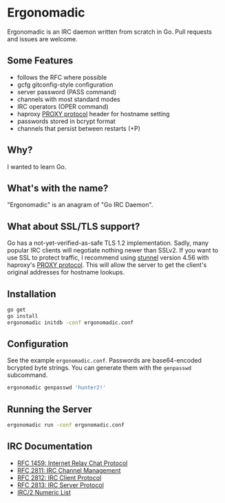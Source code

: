 # Ergonomadic

Ergonomadic is an IRC daemon written from scratch in Go. Pull requests
and issues are welcome.

## Some Features

- follows the RFC where possible
- gcfg gitconfig-style configuration
- server password (PASS command)
- channels with most standard modes
- IRC operators (OPER command)
- haproxy [PROXY protocol](http://haproxy.1wt.eu/download/1.5/doc/proxy-protocol.txt) header for hostname setting
- passwords stored in bcrypt format
- channels that persist between restarts (+P)

## Why?

I wanted to learn Go.

## What's with the name?

"Ergonomadic" is an anagram of "Go IRC Daemon".

## What about SSL/TLS support?

Go has a not-yet-verified-as-safe TLS 1.2 implementation. Sadly, many
popular IRC clients will negotiate nothing newer than SSLv2. If you
want to use SSL to protect traffic, I recommend using
[stunnel](https://www.stunnel.org/index.html) version 4.56 with
haproxy's
[PROXY protocol](http://haproxy.1wt.eu/download/1.5/doc/proxy-protocol.txt). This
will allow the server to get the client's original addresses for
hostname lookups.

## Installation

```sh
go get
go install
ergonomadic initdb -conf ergonomadic.conf
```

## Configuration

See the example `ergonomadic.conf`. Passwords are base64-encoded
bcrypted byte strings. You can generate them with the `genpasswd`
subcommand.

```sh
ergonomadic genpasswd 'hunter2!'
```

## Running the Server

```sh
ergonomadic run -conf ergonomadic.conf
```

## IRC Documentation

- [RFC 1459: Internet Relay Chat Protocol](http://tools.ietf.org/html/rfc1459)
- [RFC 2811: IRC Channel Management](http://tools.ietf.org/html/rfc2811)
- [RFC 2812: IRC Client Protocol](http://tools.ietf.org/html/rfc2812)
- [RFC 2813: IRC Server Protocol](http://tools.ietf.org/html/rfc2813)
- [IRC/2 Numeric List](https://www.alien.net.au/irc/irc2numerics.html)
